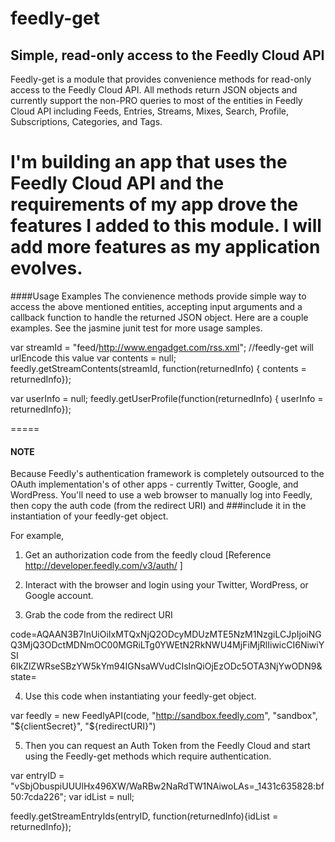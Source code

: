 feedly-get
==========


## Simple, read-only access to the Feedly Cloud API

Feedly-get is a module that provides convenience methods for read-only access to the Feedly Cloud API.  All methods return JSON objects and currently support the non-PRO queries to most of the entities in Feedly Cloud API including Feeds, Entries, Streams, Mixes, Search, Profile, Subscriptions, Categories, and Tags. 

I'm building an app that uses the Feedly Cloud API and the requirements of my app drove the features I added to this module. I will add more features as my application evolves.  
=====


####Usage Examples
The convienence methods provide simple way to access the above mentioned entities, accepting input arguments and a callback function to handle the returned JSON object. Here are a couple examples. See the jasmine junit test for more usage samples. 

  var streamId = "feed/http://www.engadget.com/rss.xml";   //feedly-get will urlEncode this value
	var contents = null;
  feedly.getStreamContents(streamId, function(returnedInfo) { contents = returnedInfo});
  
  
  var userInfo = null;
  feedly.getUserProfile(function(returnedInfo) { userInfo = returnedInfo});

=====
#### NOTE
Because Feedly's authentication framework is completely outsourced to the OAuth implementation's of other apps - currently Twitter, Google, and WordPress. You'll need to use a web browser to manually log into Feedly, then copy the auth code (from the redirect URI) and ###include it in the instantiation of your feedly-get object.

For example, 

1. Get an authorization code from the feedly cloud [Reference http://developer.feedly.com/v3/auth/ ]


2. Interact with the browser and login using your Twitter, WordPress, or Google account. 


3. Grab the code from the redirect URI

  code=AQAAN3B7InUiOiIxMTQxNjQ2ODcyMDUzMTE5NzM1NzgiLCJpIjoiNGQ3MjQ3ODctMDNmOC00MGRiLTg0YWEtN2RkNWU4MjFiMjRlIiwicCI6NiwiYSI   6IkZlZWRseSBzYW5kYm94IGNsaWVudCIsInQiOjEzODc5OTA3NjYwODN9&state=

4. Use this code when instantiating your feedly-get object.

  var feedly = new FeedlyAPI(code, "http://sandbox.feedly.com", "sandbox", "${clientSecret}", "${redirectURI}")


5. Then you can request an Auth Token from the Feedly Cloud and start using the Feedly-get methods which require authentication. 

  var entryID = "vSbjObuspiUUUlHx496XW/WaRBw2NaRdTW1NAiwoLAs=_1431c635828:bf50:7cda226";
  var idList = null;

  feedly.getStreamEntryIds(entryID, function(returnedInfo){idList = returnedInfo});
